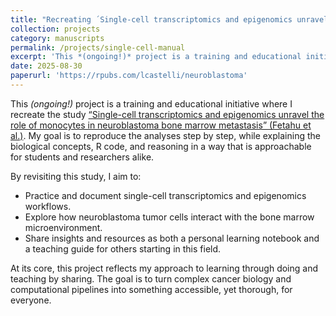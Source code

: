 ```yaml
---
title: "Recreating ´Single-cell transcriptomics and epigenomics unravel the role of monocytes in neuroblastoma bone marrow metastasis’"
collection: projects
category: manuscripts
permalink: /projects/single-cell-manual
excerpt: 'This *(ongoing!)* project is a training and educational initiative where I recreate the study “Single-cell transcriptomics and epigenomics unravel the role of monocytes in neuroblastoma bone marrow metastasis” (Fetahu et al.). My goal is to reproduce the analyses step by step, while explaining the biological concepts, R code, and reasoning in a way that is approachable for students and researchers alike.'
date: 2025-08-30
paperurl: 'https://rpubs.com/lcastelli/neuroblastoma'
---
```


This *(ongoing!)* project is a training and educational initiative where I recreate the study [“Single-cell transcriptomics and epigenomics unravel the role of monocytes in neuroblastoma bone marrow metastasis” (Fetahu et al.)](https://www.nature.com/articles/s41467-023-39210-0). My goal is to reproduce the analyses step by step, while explaining the biological concepts, R code, and reasoning in a way that is approachable for students and researchers alike.

By revisiting this study, I aim to:

- Practice and document single-cell transcriptomics and epigenomics workflows.
- Explore how neuroblastoma tumor cells interact with the bone marrow microenvironment.
- Share insights and resources as both a personal learning notebook and a teaching guide for others starting in this field.

At its core, this project reflects my approach to learning through doing and teaching by sharing. The goal is to turn complex cancer biology and computational pipelines into something accessible, yet thorough, for everyone.
